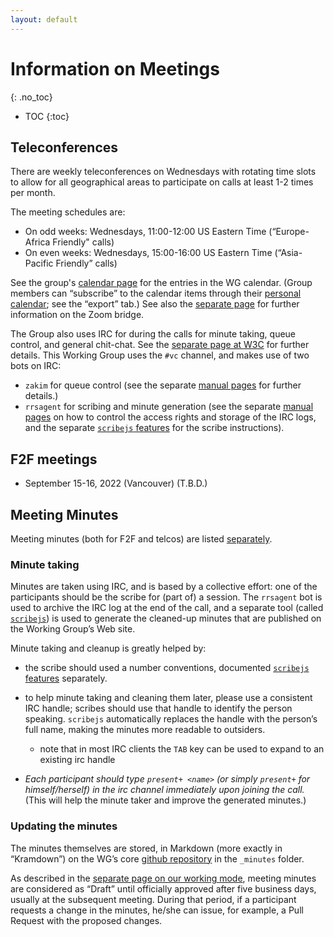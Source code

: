 ```yaml
---
layout: default
---
```


# Information on Meetings
{: .no_toc}

* TOC
{:toc}

## Teleconferences

There are weekly teleconferences on Wednesdays with rotating time slots to allow for all geographical areas to participate on calls at least 1-2 times per month.
<!-- See the (member only) [notification](https://lists.w3.org/Archives/Member/member-did-wg/2020Apr/0007.html) for the details.  --> 
The meeting schedules are:

* On odd weeks: Wednesdays, 11:00-12:00 US Eastern Time (“Europe-Africa Friendly" calls)
* On even weeks: Wednesdays, 15:00-16:00 US Eastern Time (“Asia-Pacific Friendly” calls)

See the group's [calendar page](https://www.w3.org/groups/wg/vc/calendar) for the entries in the WG calendar. (Group members can “subscribe” to the calendar items through their [personal calendar](https://www.w3.org/users/myprofile/calendar); see the “export” tab.)
See also the [separate page](./zoom) for further information on the Zoom bridge.

The Group also uses IRC for during the calls for minute taking, queue control, and general chit-chat. See the [separate page at W3C](https://www.w3.org/Project/IRC/) for further details. This Working Group uses the `#vc` channel, and makes use of two bots on IRC:

* `zakim` for queue control (see the separate [manual pages](https://www.w3.org/2001/12/zakim-irc-bot.html) for  further details.)
* `rrsagent` for scribing and minute generation (see the separate [manual pages](https://www.w3.org/2002/03/RRSAgent) on how to control the access rights and storage of the IRC logs, and the separate [`scribejs` features](https://github.com/w3c/scribejs/blob/master/features.md) for the scribe instructions).


## F2F meetings

* September 15-16, 2022 (Vancouver) (T.B.D.)

## Meeting Minutes

Meeting minutes (both for F2F and telcos) are listed [separately](./Minutes/).

### Minute taking

Minutes are taken using IRC, and is based by a collective effort: one of the participants should be the scribe for (part of) a session. The `rrsagent` bot is used to archive the IRC log at the end of the call, and a separate tool (called [`scribejs`](https://github.com/w3c/scribejs/)) is used to generate the cleaned-up minutes that are published on the Working Group’s Web site.

Minute taking and cleanup is greatly helped by:

* the scribe should used a number conventions, documented [`scribejs` features](https://github.com/w3c/scribejs/blob/master/features.md) separately.
* to help minute taking and cleaning them later, please use a consistent IRC handle; scribes should use that handle to identify the person speaking. `scribejs` automatically replaces the handle with the person’s full name, making the minutes more readable to outsiders.
    * note that in most IRC clients the `TAB` key can be used to expand to an existing irc handle

* *Each participant should type `present+ <name>` (or simply `present+` for himself/herself) in the irc channel immediately upon joining the call.* (This will help the minute taker and improve the generated minutes.)

### Updating the minutes

The minutes themselves are stored, in Markdown (more exactly in “Kramdown”) on the WG’s core [github repository](https://github.com/w3c/did-wg) in the `_minutes` folder.

As described in the [separate page on our working mode](../WorkMode/index#telco), meeting minutes are considered as “Draft” until officially approved after five business days, usually at the subsequent meeting. During that period, if a participant requests a change in the minutes, he/she can issue, for example, a Pull Request with the proposed changes.
